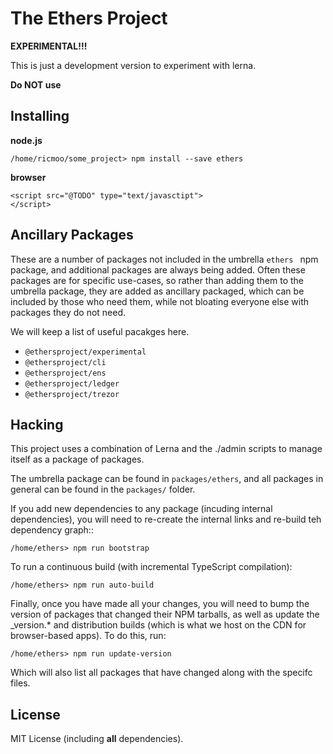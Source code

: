 The Ethers Project
==================

**EXPERIMENTAL!!!**

This is just a development version to experiment with lerna.

**Do NOT use**


Installing
----------

**node.js**

```
/home/ricmoo/some_project> npm install --save ethers
```

**browser**

```
<script src="@TODO" type="text/javasctipt">
</script>
```


Ancillary Packages
------------------

These are a number of packages not included in the umbrella `ethers ` npm package, and
additional packages are always being added. Often these packages are for specific
use-cases, so rather than adding them to the umbrella package, they are added as
ancillary packaged, which can be included by those who need them, while not bloating
everyone else with packages they do not need.

We will keep a list of useful pacakges here.

- `@ethersproject/experimental`
- `@ethersproject/cli`
- `@ethersproject/ens`
- `@ethersproject/ledger`
- `@ethersproject/trezor`


Hacking
-------

This project uses a combination of Lerna and the ./admin scripts to manage
itself as a package of packages.

The umbrella package can be found in `packages/ethers`, and all packages in general
can be found in the `packages/` folder.

If you add new dependencies to any package (incuding internal dependencies), you will
need to re-create the internal links and re-build teh dependency graph::

```
/home/ethers> npm run bootstrap
```

To run a continuous build (with incremental TypeScript compilation):

```
/home/ethers> npm run auto-build
```

Finally, once you have made all your changes, you will need to bump the version
of packages that changed their NPM tarballs, as well as update the _version.*
and distribution builds (which is what we host on the CDN for browser-based
apps). To do this, run:


```
/home/ethers> npm run update-version
```

Which will also list all packages that have changed along with the specifc files.


License
-------

MIT License (including **all** dependencies).

